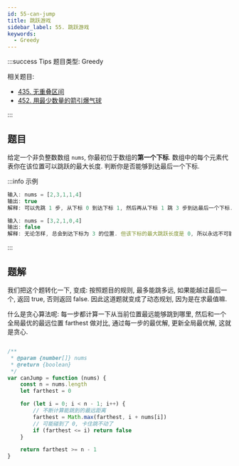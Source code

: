 ```yaml
---
id: 55-can-jump
title: 跳跃游戏
sidebar_label: 55. 跳跃游戏
keywords:
  - Greedy
---
```


:::success Tips
题目类型: Greedy

相关题目:

- [435. 无重叠区间](/leetcode/medium/435-erase-overlap-intervals)
- [452. 用最少数量的箭引爆气球](/leetcode/medium/452-find-min-arrow-shots)

:::

## 题目

给定一个非负整数数组 `nums`, 你最初位于数组的**第一个下标**. 数组中的每个元素代表你在该位置可以跳跃的最大长度. 判断你是否能够到达最后一个下标.

:::info 示例

```ts
输入: nums = [2,3,1,1,4]
输出: true
解释: 可以先跳 1 步, 从下标 0 到达下标 1, 然后再从下标 1 跳 3 步到达最后一个下标. 
```

```ts
输入: nums = [3,2,1,0,4]
输出: false
解释: 无论怎样, 总会到达下标为 3 的位置. 但该下标的最大跳跃长度是 0, 所以永远不可能到达最后一个下标. 
```

:::

## 题解

我们把这个题转化一下, 变成: 按照题目的规则, 最多能跳多远, 如果能越过最后一个, 返回 true, 否则返回 false. 因此这道题就变成了动态规划, 因为是在求最值嘛.

什么是贪心算法呢: 每一步都计算一下从当前位置最远能够跳到哪里, 然后和一个全局最优的最远位置 farthest 做对比, 通过每一步的最优解, 更新全局最优解, 这就是贪心.

```ts

/**
 * @param {number[]} nums
 * @return {boolean}
 */
var canJump = function (nums) {
    const n = nums.length
    let farthest = 0

    for (let i = 0; i < n - 1; i++) {
        // 不断计算能跳到的最远距离
        farthest = Math.max(farthest, i + nums[i])
        // 可能碰到了 0, 卡住跳不动了
        if (farthest <= i) return false
    }

    return farthest >= n - 1
}
```
